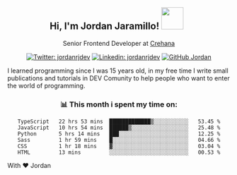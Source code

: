 <div align="center">
<h2 style="margin-right:10px;">Hi, I'm Jordan Jaramillo! <img src="https://media.giphy.com/media/Wj7lNjMNDxSmc/source.gif" width="50" > </h2>

<p>Senior Frontend Developer at <a href="https://www.crehana.com/">Crehana</a></p>

[![Twitter: jordanrjdev](https://img.shields.io/twitter/follow/jordanrjdev?style=social)](https://twitter.com/jordanrjdev)
[![Linkedin: jordanrjdev](https://img.shields.io/badge/-jordanrjdev-blue?style=flat-square&logo=Linkedin&logoColor=white&link=https://www.linkedin.com/in/jordanrjdev/)](https://www.linkedin.com/in/jordanrjdev/)
[![GitHub Jordan](https://img.shields.io/github/followers/jnadroj?label=follow&style=social)](https://github.com/jnadroj)

</div>
I learned programming since I was 15 years old, in my free time I write small publications and tutorials in DEV Comunity to help people who want to enter the world of programming.

<div align="center">

### 📊 **This month i spent my time on:**

<!--START_SECTION:waka-->

```text
TypeScript   22 hrs 53 mins  █████████████▒░░░░░░░░░░░   53.45 %
JavaScript   10 hrs 54 mins  ██████▒░░░░░░░░░░░░░░░░░░   25.48 %
Python       5 hrs 14 mins   ███░░░░░░░░░░░░░░░░░░░░░░   12.25 %
Sass         1 hr 59 mins    █░░░░░░░░░░░░░░░░░░░░░░░░   04.66 %
CSS          1 hr 18 mins    ▓░░░░░░░░░░░░░░░░░░░░░░░░   03.04 %
HTML         13 mins         ░░░░░░░░░░░░░░░░░░░░░░░░░   00.53 %
```

<!--END_SECTION:waka-->

</div>

With ❤️ Jordan
